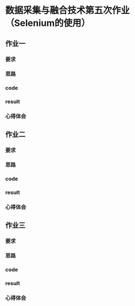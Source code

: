 # 数据采集与融合技术第五次作业（Selenium的使用）
## 作业一
### 要求
### 思路
### code
### result
### 心得体会
## 作业二
### 要求
### 思路
### code
### result
### 心得体会
## 作业三
### 要求
### 思路
### code
### result
### 心得体会